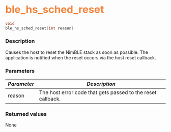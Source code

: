## <font color="#F2853F" style="font-size:24pt">ble\_hs\_sched\_reset</font>

```c
void
ble_hs_sched_reset(int reason)
```

### Description

Causes the host to reset the NimBLE stack as soon as possible.  The application is notified when the reset occurs via the host reset callback.

### Parameters

| *Parameter* | *Description* |
|-------------|---------------|
| reason | The host error code that gets passed to the reset callback. |

### Returned values

None

